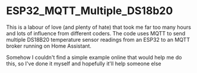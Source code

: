# ESP32_MQTT_Multiple_DS18b20
This is a labour of love (and plenty of hate) that took me far too many hours and lots of influence from different coders. The code 
uses MQTT to send multiple DS18B20 temperature sensor readings from an ESP32 to an MQTT broker running on Home Assistant.

Somehow I couldn't find a simple example online that would help me do this, so I've done it myself and hopefully it'll help someone else
